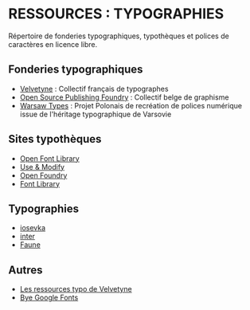 # RESSOURCES : TYPOGRAPHIES

Répertoire de fonderies typographiques, typothèques et polices de caractères en licence libre.

## Fonderies typographiques
- [Velvetyne](http://velvetyne.fr/) : Collectif français de typographes
- [Open Source Publishing Foundry](http://osp.kitchen/foundry/) : Collectif belge de graphisme
- [Warsaw Types](https://kroje.org/en/) : Projet Polonais de recréation de polices numérique issue de l'héritage typographique de Varsovie

## Sites typothèques
- [Open Font Library](http://typotheque.luuse.io/)
- [Use & Modify](https://usemodify.com)
- [Open Foundry](https://open-foundry.com/)
- [Font Library](https://fontlibrary.org/)

## Typographies
- [iosevka](https://typeof.net/Iosevka/)
- [inter](https://rsms.me/inter/)
- [Faune](http://cnap.graphismeenfrance.fr/faune/)


## Autres
- [Les ressources typo de Velvetyne](http://velvetyne.fr/about/ressources/)
- [Bye Google Fonts](https://switching.software/replace/google-fonts)
